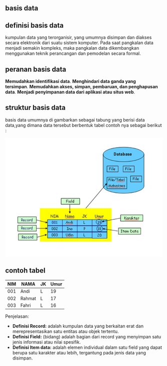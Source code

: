 ## basis data

## definisi basis data

kumpulan data yang terorganisir, yang umumnya disimpan dan diakses secara elektronik dari suatu sistem komputer. Pada saat pangkalan data menjadi semakin kompleks, maka pangkalan data dikembangkan menggunakan teknik perancangan dan pemodelan secara formal.
	
## peranan basis data

**Memudahkan identifikasi data**. **Menghindari data ganda yang tersimpan**. **Memudahkan akses, simpan, pembaruan, dan penghapusan data**. **Menjadi penyimpanan data dari aplikasi atau situs web**.

## struktur basis data

basis data umumnya di gambarkan sebagai tabung yang berisi data data,yang dimana data tersebut berbentuk tabel contoh nya sebagai berikut :

![](aset/IMG-20240116-WA0006.jpg)

## contoh tabel
| NIM | NAMA   | JK | Umur |
| --- | ------ | -- | ---- |
| 001 | Andi   | L  | 19   |
| 002 | Rahmat | L  | 17   |
| 003 | Fahri  | L  | 16   |

Penjelasan:

- **Definisi Record:** adalah kumpulan data yang berkaitan erat dan merepresentasikan satu entitas atau objek tertentu.
- **Definisi Field:** (bidang) adalah bagian dari record yang menyimpan satu jenis informasi atau nilai spesifik.
- **Definisi Item data:** adalah elemen individual dalam satu field yang dapat berupa satu karakter atau lebih, tergantung pada jenis data yang disimpan.

